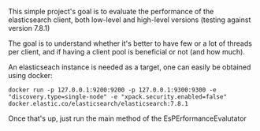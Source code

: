 This simple project's goal is to evaluate the performance of the elasticsearch client, both low-level and high-level versions (testing against version 7.8.1)

The goal is to understand whether it's better to have few or a lot of threads per client, and if having a client pool is beneficial or not (and how much).

An elasticseach instance is needed as a target, one can easily be obtained using docker:

```
docker run -p 127.0.0.1:9200:9200 -p 127.0.0.1:9300:9300 -e "discovery.type=single-node" -e "xpack.security.enabled=false" docker.elastic.co/elasticsearch/elasticsearch:7.8.1
```

Once that's up, just run the main method of the EsPErformanceEvalutator
